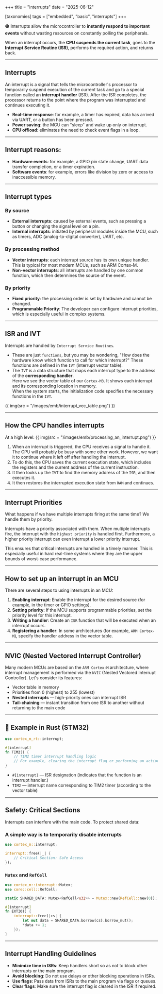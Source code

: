 
+++
title = "Interrupts"
date = "2025-06-12"

[taxonomies]
tags = ["embedded", "basic", "interrupts"]
+++

🟠 Interrupts allow the microcontroller to **instantly respond to important events** without wasting resources on constantly polling the peripherals.  

When an interrupt occurs, the **CPU suspends the current task**, goes to the **Interrupt Service Routine (ISR)**, performs the required action, and returns back.

<!-- more -->
---

## Interrupts

An interrupt is a signal that tells the microcontroller's processor to temporarily suspend execution of the current task and go to a special function called an **interrupt handler** (ISR). After the ISR completes, the processor returns to the point where the program was interrupted and continues executing it.

- **Real-time response**: for example, a timer has expired, data has arrived via UART, or a button has been pressed.
- **Power saving**: the MCU can "sleep" and wake up only on interrupt.
- **CPU offload**: eliminates the need to check event flags in a loop.

---

## Interrupt reasons:
- **Hardware events**: for example, a GPIO pin state change, UART data transfer completion, or a timer expiration.
- **Software events**: for example, errors like division by zero or access to inaccessible memory.

---

## Interrupt types
### By source
- **External interrupts**: caused by external events, such as pressing a button or changing the signal level on a pin.
- **Internal interrupts**: initiated by peripheral modules inside the MCU, such as timers, ADC (analog-to-digital converter), UART, etc.

### By processing method
- **Vector interrupts**: each interrupt source has its own unique handler. This is typical for most modern MCUs, such as ARM Cortex-M.
- **Non-vector interrupts**: all interrupts are handled by one common function, which then determines the source of the event.

### By priority
- **Fixed priority**: the processing order is set by hardware and cannot be changed.
- **Programmable Priority**: The developer can configure interrupt priorities, which is especially useful in complex systems.

---

## ISR and IVT
Interrupts are handled by `Interrupt Service Routines`.
* These are just `functions`, but you may be wondering, "How does the hardware know which function to call for which interrupt?"
These functions are defined in the `IVT` (interrupt vector table).  
* The `IVT` is a data structure that maps each interrupt type to the address of the **corresponding handler**.  
Here we see the vector table of our `Cortex-M3`. It shows each interrupt and its corresponding location in memory.  
When the system starts, the initialization code specifies the necessary functions in the `IVT`.  

{{ img(src = "/images/emb/interrupt_vec_table.png") }}

---

## How the CPU handles interrupts
At a high level:
{{ img(src = "/images/emb/processing_an_interrupt.png") }}

1. When an interrupt is triggered, the CPU receives a signal to handle it. The CPU will probably be busy with some other work. However, we want it to continue where it left off after handling the interrupt.
2. To do this, the CPU saves the current execution state, which includes the registers and the current address of the current instruction.
3. It then looks up the `IVT` to find the memory address of the `ISR`, and then executes it.
4. It then restores the interrupted execution state from `RAM` and continues.

---

## Interrupt Priorities
What happens if we have multiple interrupts firing at the same time? We handle them by priority.  

Interrupts have a priority associated with them. When multiple interrupts fire, the interrupt with the `highest priority` is handled first. Furthermore, a higher priority interrupt can even interrupt a lower priority interrupt.  

This ensures that critical interrupts are handled in a timely manner. This is especially useful in hard real-time systems where they are the upper bounds of worst-case performance.  

---

## How to set up an interrupt in an MCU

There are several steps to using interrupts in an MCU:

1. **Enabling interrupt**: Enable the interrupt for the desired source (for example, in the timer or GPIO settings).
2. **Setting priority**: If the MCU supports programmable priorities, set the priority level for this interrupt.
3. **Writing a handler**: Create an `ISR` function that will be executed when an interrupt occurs.
4. **Registering a handler**: In some architectures (for example, `ARM Cortex-M`), specify the handler address in the vector table.

---

## NVIC (Nested Vectored Interrupt Controller)
Many modern MCUs are based on the `ARM Cortex-M` architecture, where interrupt management is performed via the `NVIC` (Nested Vectored Interrupt Controller). Let's consider its features:

- Vector table in memory
- Priorities from 0 (highest) to 255 (lowest)
- **Nested interrupts** — high-priority ones can interrupt ISR
- **Tail-chaining** — instant transition from one ISR to another without returning to the main code
    
---

## 🧪 Example in Rust (STM32)

```rust
use cortex_m_rt::interrupt;

#[interrupt]
fn TIM2() {
    // TIM2 timer interrupt handling logic
    // For example, clearing the interrupt flag or performing an action
}
```
- `#[interrupt]` — ISR designation (indicates that the function is an interrupt handler.)
- `TIM2` — interrupt name corresponding to TIM2 timer (according to the vector table)
    
---

## Safety: Critical Sections
Interrupts can interfere with the main code. To protect shared data:

### A simple way is to temporarily disable interrupts

```rust
use cortex_m::interrupt;

interrupt::free(|_| {
    // Critical Section: Safe Access
});
```

### `Mutex` and `RefCell`

```rust
use cortex_m::interrupt::Mutex;
use core::cell::RefCell;

static SHARED_DATA: Mutex<RefCell<u32>> = Mutex::new(RefCell::new(0));

#[interrupt]
fn EXTI0() {
    interrupt::free(|cs| {
        let mut data = SHARED_DATA.borrow(cs).borrow_mut();
        *data += 1;
    });
}
```

---

## Interrupt Handling Guidelines
- **Minimize time in ISRs**: Keep handlers short so as not to block other interrupts or the main program.
- **Avoid blocking**: Do not use delays or other blocking operations in ISRs.
- **Use flags**: Pass data from ISRs to the main program via flags or queues.
- **Clear flags**: Make sure the interrupt flag is cleared in the ISR if required.
